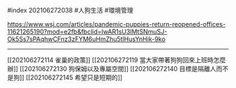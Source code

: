 #index 202106272038 #人狗生活 #環境管理 

https://www.wsj.com/articles/pandemic-puppies-return-reopened-offices-11621265190?mod=e2fb&fbclid=IwAR1sU3lMtSNmuSJ-Ok5Ss7sPAqhwCFnz3zFYM6uHmZhu5tlHusYnHik-9ko

---

[[202106272114 雀巢的政策]]
[[202106272119 當大家帶著狗狗回來上班時怎麼辦]]
[[202106272130 狗保姆以及專屬空間]]
[[202106272140 目標是隔離人而不是狗]]
[[202106272145 希望只是短期的]]